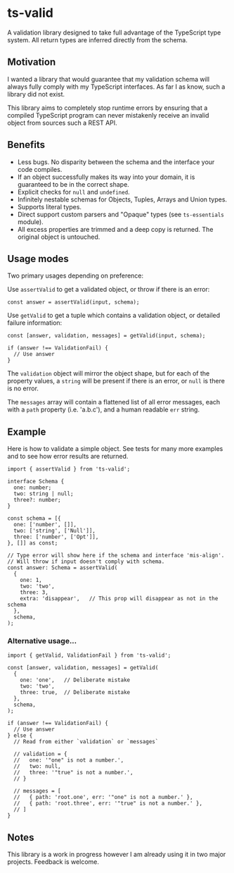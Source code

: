 # ts-valid

A validation library designed to take full advantage of the TypeScript type system. All return types are inferred directly from the schema.

## Motivation

I wanted a library that would guarantee that my validation schema will always fully comply with my TypeScript interfaces. As far I as know, such a library did not exist.

This library aims to completely stop runtime errors by ensuring that a compiled TypeScript program can never mistakenly receive an invalid object from sources such a REST API.

## Benefits

- Less bugs. No disparity between the schema and the interface your code compiles.
- If an object successfully makes its way into your domain, it is guaranteed to be in the correct shape.
- Explicit checks for `null` and `undefined`.
- Infinitely nestable schemas for Objects, Tuples, Arrays and Union types.
- Supports literal types.
- Direct support custom parsers and "Opaque" types (see `ts-essentials` module).
- All excess properties are trimmed and a deep copy is returned. The original object is untouched.

## Usage modes

Two primary usages depending on preference:

Use `assertValid` to get a validated object, or throw if there is an error:

    const answer = assertValid(input, schema);

Use `getValid` to get a tuple which contains a validation object, or detailed failure information:

    const [answer, validation, messages] = getValid(input, schema);

    if (answer !== ValidationFail) {
      // Use answer
    }

The `validation` object will mirror the object shape, but for each of the property values, a `string` will be present if there is an error, or `null` is there is no error.

The `messages` array will contain a flattened list of all error messages, each with a `path` property (i.e. 'a.b.c'), and a human readable `err` string.

## Example

Here is how to validate a simple object. See tests for many more examples and to see how error results are returned.

    import { assertValid } from 'ts-valid';

    interface Schema {
      one: number;
      two: string | null;
      three?: number;
    }

    const schema = [{
      one: ['number', []],
      two: ['string', ['Null']],
      three: ['number', ['Opt']],
    }, []] as const;

    // Type error will show here if the schema and interface 'mis-align'.
    // Will throw if input doesn't comply with schema.
    const answer: Schema = assertValid(
      {
        one: 1,
        two: 'two',
        three: 3,
        extra: 'disappear',   // This prop will disappear as not in the schema
      },
      schema,
    );

### Alternative usage...

    import { getValid, ValidationFail } from 'ts-valid';

    const [answer, validation, messages] = getValid(
      {
        one: 'one',   // Deliberate mistake
        two: 'two',
        three: true,  // Deliberate mistake
      },
      schema,
    );

    if (answer !== ValidationFail) {
      // Use answer
    } else {
      // Read from either `validation` or `messages`

      // validation = { 
      //   one: '"one" is not a number.',
      //   two: null,
      //   three: '"true" is not a number.',
      // }

      // messages = [ 
      //   { path: 'root.one', err: '"one" is not a number.' },
      //   { path: 'root.three', err: '"true" is not a number.' },
      // ]
    }

## Notes

This library is a work in progress however I am already using it in two major projects. Feedback is welcome.
